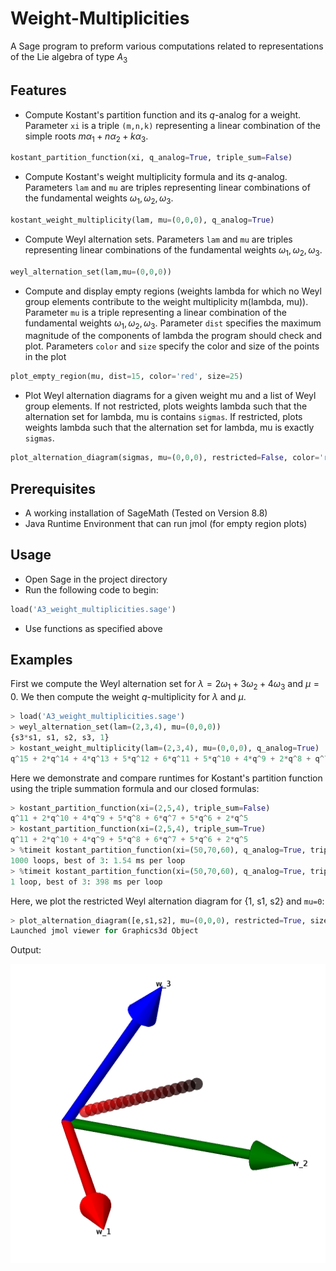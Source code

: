 # Weight-Multiplicities
A Sage program to preform various computations related to representations of the Lie algebra of type $A_3$

## Features
- Compute Kostant's partition function and its $q$-analog for a weight. Parameter ``xi`` is a triple ``(m,n,k)`` representing a linear combination of the simple roots $m\alpha_1+n\alpha_2+k\alpha_3$. 
```Python
kostant_partition_function(xi, q_analog=True, triple_sum=False)
```
- Compute Kostant's weight multiplicity formula and its $q$-analog. Parameters ``lam`` and ``mu`` are triples representing linear combinations of the fundamental weights $\omega_1,\omega_2,\omega_3$.
```Python
kostant_weight_multiplicity(lam, mu=(0,0,0), q_analog=True)
```
 - Compute Weyl alternation sets. Parameters ``lam`` and ``mu`` are triples representing linear combinations of the fundamental weights $\omega_1,\omega_2,\omega_3$.
 ```Python
 weyl_alternation_set(lam,mu=(0,0,0))
 ```
 - Compute and display empty regions (weights lambda for which no Weyl group elements contribute to the weight multiplicity m(lambda, mu)). Parameter ``mu`` is a triple representing a linear combination of the fundamental weights $\omega_1,\omega_2,\omega_3$. Parameter ``dist`` specifies the maximum magnitude of the components of lambda the program should check and plot. Parameters ``color`` and ``size`` specify the color and size of the points in the plot
 ```Python
 plot_empty_region(mu, dist=15, color='red', size=25)
 ```
 - Plot Weyl alternation diagrams for a given weight mu and a list of Weyl group elements. If not restricted, plots weights lambda such that the alternation set for lambda, mu is contains ``sigmas``. If restricted, plots weights lambda such that the alternation set for lambda, mu is exactly ``sigmas``. 
 ```Python
 plot_alternation_diagram(sigmas, mu=(0,0,0), restricted=False, color='red', dist=20, size=15)
 ```

## Prerequisites
- A working installation of SageMath (Tested on Version 8.8)
- Java Runtime Environment that can run jmol (for empty region plots)
## Usage
- Open Sage in the project directory
- Run the following code to begin:
```Python 
load('A3_weight_multiplicities.sage')
```
- Use functions as specified above
## Examples
First we compute the Weyl alternation set for $\lambda=2\omega_1+3\omega_2+4\omega_3$ and $\mu=0$. We then compute the weight $q$-multiplicity for $\lambda$ and $\mu$.
```Python
> load('A3_weight_multiplicities.sage')
> weyl_alternation_set(lam=(2,3,4), mu=(0,0,0))
{s3*s1, s1, s2, s3, 1}
> kostant_weight_multiplicity(lam=(2,3,4), mu=(0,0,0), q_analog=True)
q^15 + 2*q^14 + 4*q^13 + 5*q^12 + 6*q^11 + 5*q^10 + 4*q^9 + 2*q^8 + q^7
```
Here we demonstrate and compare runtimes for Kostant's partition function using the triple summation formula and our closed formulas:
```Python
> kostant_partition_function(xi=(2,5,4), triple_sum=False)
q^11 + 2*q^10 + 4*q^9 + 5*q^8 + 6*q^7 + 5*q^6 + 2*q^5
> kostant_partition_function(xi=(2,5,4), triple_sum=True)
q^11 + 2*q^10 + 4*q^9 + 5*q^8 + 6*q^7 + 5*q^6 + 2*q^5
> %timeit kostant_partition_function(xi=(50,70,60), q_analog=True, triple_sum=False)
1000 loops, best of 3: 1.54 ms per loop
> %timeit kostant_partition_function(xi=(50,70,60), q_analog=True, triple_sum=True)
1 loop, best of 3: 398 ms per loop
```
Here, we plot the restricted Weyl alternation diagram for {1, s1, s2} and ``mu=0``:
```Python
> plot_alternation_diagram([e,s1,s2], mu=(0,0,0), restricted=True, size=40)
Launched jmol viewer for Graphics3d Object
```
Output:

![alternation diagram](1s1s2.png?raw=true)

